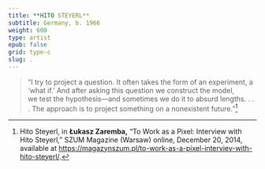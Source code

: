 ```yaml
---
title: **HITO STEYERL**
subtitle: Germany, b. 1966
weight: 600
type: artist
epub: false
grid: type-c
slug: .
---
```


> “I try to project a question. It often takes the form of an experiment, a ‘what if.’ And after asking this question we construct the model, we test the hypothesis—and sometimes we do it to absurd lengths. . . . The approach is to project something on a nonexistent future.”[^1]

[^1]: Hito Steyerl, in **Łukasz Zaremba,** “To Work as a Pixel: Interview with Hito Steyerl,” SZUM Magazine (Warsaw) online, December 20, 2014, available at https://magazynszum.pl/to-work-as-a-pixel-interviev-with-hito-steyerl/.
